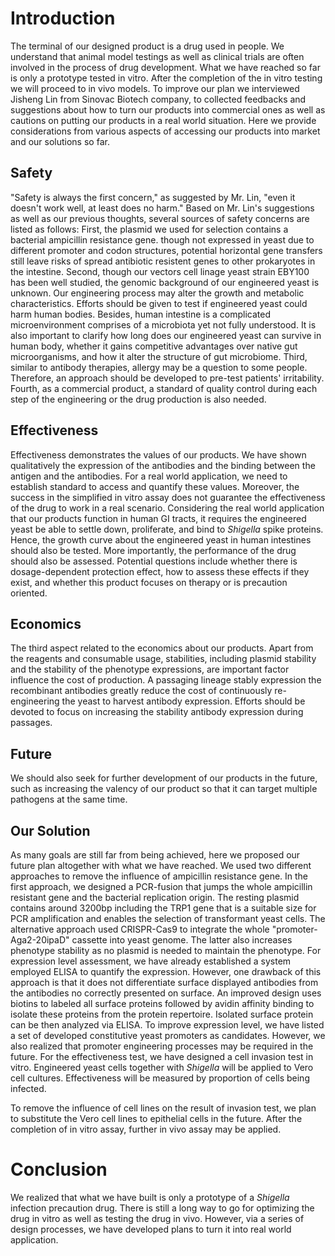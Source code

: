 # Introduction

The terminal of our designed product is a drug used in people. We understand that animal model testings as well as clinical trials are often involved in the process of drug development. What we have reached so far is only a prototype tested in vitro. After the completion of the in vitro testing we will proceed to in vivo models. To improve our plan we interviewed Jisheng Lin from Sinovac Biotech company, to collected feedbacks and suggestions about how to turn our products into commercial ones as well as cautions on putting our products in a real world situation. Here we provide considerations from various aspects of accessing our products into market and our solutions so far.

## Safety

"Safety is always the first concern," as suggested by Mr. Lin, "even it doesn't work well, at least does no harm." Based on Mr. Lin's suggestions as well as our previous thoughts, several sources of safety concerns are listed as follows: First, the plasmid we used for selection contains a bacterial ampicillin resistance gene. though not expressed in yeast due to different promoter and codon structures, potential horizontal gene transfers still leave risks of spread antibiotic resistent genes to other prokaryotes in the intestine. Second, though our vectors cell linage yeast strain EBY100 has been well studied, the genomic background of our engineered yeast is unknown. Our engineering process may alter the growth and metabolic characteristics. Efforts should be given to test if engineered yeast could harm human bodies. Besides, human intestine is a complicated microenvironment comprises of a microbiota yet not fully understood. It is also important to clarify how long does our engineered yeast can survive in human body, whether it gains competitive advantages over native gut microorganisms, and how it alter the structure of gut microbiome. Third, similar to antibody therapies, allergy may be a question to some people. Therefore, an approach should be developed to pre-test patients' irritability. Fourth, as a commercial product, a standard of quality control during each step of the engineering or the drug production is also needed.

## Effectiveness

Effectiveness demonstrates the values of our products. We have shown qualitatively the expression of the antibodies and the binding between the antigen and the antibodies. For a real world application, we need to establish standard to access and quantify these values. Moreover, the success in the simplified in vitro assay does not guarantee the effectiveness of the drug to work in a real scenario. Considering the real world application that our products function in human GI tracts, it requires the engineered yeast be able to settle down, proliferate, and bind to *Shigella* spike proteins. Hence, the growth curve about the engineered yeast in human intestines should also be tested. More importantly, the performance of the drug should also be assessed. Potential questions include whether there is dosage-dependent protection effect, how to assess these effects if they exist, and whether this product focuses on therapy or is precaution oriented.


## Economics

The third aspect related to the economics about our products. Apart from the reagents and consumable usage, stabilities, including plasmid stability and the stability of the phenotype expressions, are important factor influence the cost of production. A passaging lineage stably expression the recombinant antibodies greatly reduce the cost of continuously re-engineering the yeast to harvest antibody expression. Efforts should be devoted to focus on increasing the stability antibody expression during passages.

## Future

We should also seek for further development of our products in the future, such as increasing the valency of our product so that it can target multiple pathogens at the same time.

## Our Solution

As many goals are still far from being achieved, here we proposed our future plan altogether with what we have reached. We used two different approaches to remove the influence of ampicillin resistance gene. In the first approach, we designed a PCR-fusion that jumps the whole ampicillin resistant gene and the bacterial replication origin. The resting plasmid contains around 3200bp including the TRP1 gene that is a suitable size for PCR amplification and enables the selection of transformant yeast cells. The alternative approach used CRISPR-Cas9 to integrate the whole "promoter-Aga2-20ipaD" cassette into yeast genome. The latter also increases phenotype stability as no plasmid is needed to maintain the phenotype. For expression level assessment, we have already established a system employed ELISA to quantify the expression. However, one drawback of this approach is that it does not differentiate surface displayed antibodies from the antibodies no correctly presented on surface. An improved design uses biotins to labeled all surface proteins followed by avidin affinity binding to isolate these proteins from the protein repertoire. Isolated surface protein can be then analyzed via ELISA. To improve expression level, we have listed a set of developed constitutive yeast promoters as candidates. However, we also realized that promoter engineering processes may be required in the future. For the effectiveness test, we have designed a cell invasion test in vitro. Engineered yeast cells together with *Shigella* will be applied to Vero cell cultures. Effectiveness will be measured by proportion of cells being infected.

To remove the influence of cell lines on the result of invasion test, we plan to substitute the Vero cell lines to epithelial cells in the future. After the completion of in vitro assay, further in vivo assay may be applied.

# Conclusion

We realized that what we have built is only a prototype of a *Shigella* infection precaution drug. There is still a long way to go for optimizing the drug in vitro as well as testing the drug in vivo. However, via a series of design processes, we have developed plans to turn it into real world application.
